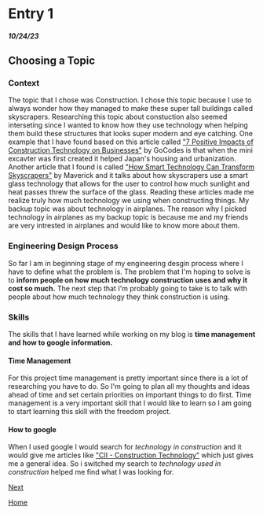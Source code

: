 # Entry 1
##### 10/24/23

 ## Choosing a Topic

### Context
The topic that I chose was Construction. I chose this topic because I use to always wonder how they managed to make these super tall buildings called skyscrapers. Researching this topic about constuction also seemed interseting since I wanted to know how they use technology when helping them build these structures that looks super modern and eye catching. One example that I have found based on this article called ["7 Positive Impacts of Construction Technology on Businesses"](https://gocodes.com/positive-impacts-construction-technology/) by GoCodes is that when the mini excavter was first created it helped Japan's housing and urbanization. Another article that I found is called ["How Smart Technology Can Transform Skyscrapers"](https://www.smartglassinternational.com/insights/smart-technology-can-transform-skyscrapers/) by Maverick and it talks about how skyscrapers use a smart glass technology that allows for the user to control how much sunlight and heat passes threw the surface of the glass. Reading these articles made me realize truly how much technology we using when constructing things. My backup topic was about technology in airplanes. The reason why I picked technology in airplanes as my backup topic is because me and my friends are very intrested in airplanes and would like to know more about them.

### Engineering Design Process
So far I am in beginning stage of my engineering desgin process where I have to define what the problem is. The problem that I'm hoping to solve is to **inform people on how much technology construction uses and why it cost so much.** The next step that I'm probably going to take is to talk with people about how much technology they think construction is using. 

### Skills 
The skills that I have learned while working on my blog is **time management and how to google information.**

#### Time Management
For this project time management is pretty important since there is a lot of researching you have to do. So I'm going to plan all my thoughts and ideas ahead of time and set certain priorities on important things to do first. Time management is a very important skill that I would like to learn so I am going to start learning this skill with the freedom project. 

#### How to google
When I used google I would search for _technology in construction_ and it would give me articles like ["CII - Construction Technology"](https://www.construction-institute.org/resources/knowledgebase/knowledge-areas/construction-technology) which just gives me a general idea. So i switched my search to _technology used in construction_ helped me find what I was looking for. 

[Next](entry02.md)

[Home](../README.md)
